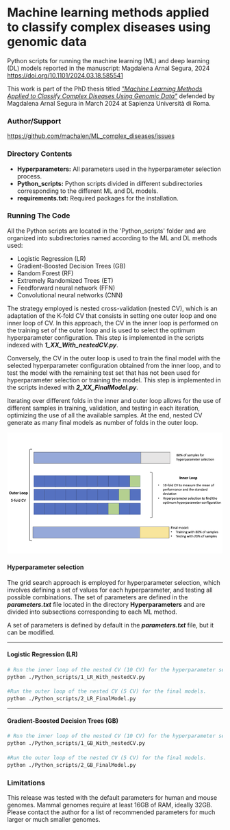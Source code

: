 # Machine learning methods applied to classify complex diseases using genomic data

Python scripts for running the machine learning (ML) and deep learning (DL) models reported in the manuscript:
Magdalena Arnal Segura, 2024
https://doi.org/10.1101/2024.03.18.585541

This work is part of the PhD thesis titled [*"Machine Learning Methods Applied to Classify Complex Diseases Using Genomic Data"*](URL) defended by Magdalena Arnal Segura in March 2024 at Sapienza Università di Roma.

### Author/Support

https://github.com/machalen/ML_complex_diseases/issues </br>

### Directory Contents

  * __Hyperparameters:__ All parameters used in the hyperparameter selection process.
  * __Python_scripts:__ Python scripts divided in different subdirectories corresponding to the different ML and DL models.
  * __requirements.txt:__ Required packages for the installation.

### Running The Code

All the Python scripts are located in the 'Python_scripts' folder and are organized into subdirectories named according to the ML and DL methods used:

  * Logistic Regression (LR)
  * Gradient-Boosted Decision Trees (GB)
  * Random Forest (RF)
  * Extremely Randomized Trees (ET)
  * Feedforward neural network (FFN)
  * Convolutional neural networks (CNN)

The strategy employed is nested cross-validation (nested CV), which is an adaptation of the K-fold CV that consists in setting one outer loop and one inner loop of CV. In this approach, the CV in the inner loop is performed on the training set of the outer loop and is used to select the optimum hyperparameter configuration. This step is implemented in the scripts indexed with __*1_XX_With_nestedCV.py*__.

Conversely, the CV in the outer loop is used to train the final model with the selected hyperparameter configuration obtained from the inner loop, and to test the model with the remaining test set that has not been used for hyperparameter selection or training the model. This step is implemented in the scripts indexed with __*2_XX_FinalModel.py*__.

Iterating over different folds in the inner and outer loop allows for the use of different samples in training, validation, and testing in each iteration, optimizing the use of all the available samples. At the end, nested CV generate as many final models as number of folds in the outer loop.

![The figure represents the nested CV approach used in this work, which consists in 10-fold CV for the inner loop, and 5-fold CV for the outer loop.](./images/Figure_NestedCV.png)

#### Hyperparameter selection

The grid search approach is employed for hyperparameter selection, which involves defining a set of values for each hyperparameter, and testing all possible combinations. The set of parameters are defined in the __*parameters.txt*__ file located in the directory __Hyperparameters__ and are divided into subsections corresponding to each ML method. 

A set of parameters is defined by default in the __*parameters.txt*__ file, but it can be modified.

--------------------------------------------------------
#### Logistic Regression (LR)

```bash
# Run the inner loop of the nested CV (10 CV) for the hyperparameter serlection:
python ./Python_scripts/1_LR_With_nestedCV.py

#Run the outer loop of the nested CV (5 CV) for the final models.
python ./Python_scripts/2_LR_FinalModel.py

```



--------------------------------------------------------
#### Gradient-Boosted Decision Trees (GB)

```bash
# Run the inner loop of the nested CV (10 CV) for the hyperparameter serlection:
python ./Python_scripts/1_GB_With_nestedCV.py

#Run the outer loop of the nested CV (5 CV) for the final models.
python ./Python_scripts/2_GB_FinalModel.py

```

### Limitations

This release was tested with the default parameters for human and mouse genomes.
Mammal genomes require at least 16GB of RAM, ideally 32GB.
Please contact the author for a list of recommended parameters for much larger or much smaller genomes.



